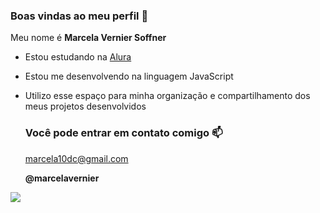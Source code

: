 ### Boas vindas ao meu perfil 💜

Meu nome é **Marcela Vernier Soffner**

- Estou estudando na [Alura](https://www.alura.com.br)
- Estou me desenvolvendo na linguagem JavaScript
- Utilizo esse espaço para minha organização e compartilhamento dos meus projetos desenvolvidos

  ### Você pode entrar em contato comigo 📫

  marcela10dc@gmail.com

  **@marcelavernier**

![](https://media1.tenor.com/m/czxudFdj-gwAAAAC/disney-princess.gif)
